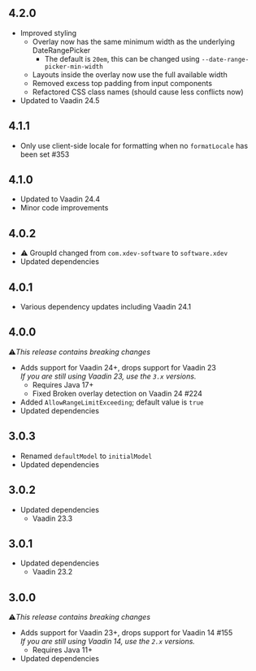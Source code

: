 ## 4.2.0
* Improved styling
  * Overlay now has the same minimum width as the underlying DateRangePicker
    * The default is ``20em``, this can be changed using ``--date-range-picker-min-width``
  * Layouts inside the overlay now use the full available width
  * Removed excess top padding from input components
  * Refactored CSS class names (should cause less conflicts now)
* Updated to Vaadin 24.5

## 4.1.1
* Only use client-side locale for formatting when no ``formatLocale`` has been set #353

## 4.1.0
* Updated to Vaadin 24.4
* Minor code improvements

## 4.0.2
* ⚠️ GroupId changed from ``com.xdev-software`` to ``software.xdev``
* Updated dependencies

## 4.0.1
* Various dependency updates including Vaadin 24.1

## 4.0.0
⚠️<i>This release contains breaking changes</i>

* Adds support for Vaadin 24+, drops support for Vaadin 23<br/>
  <i>If you are still using Vaadin 23, use the ``3.x`` versions.</i>
  * Requires Java 17+
  * Fixed Broken overlay detection on Vaadin 24 #224 
* Added ``AllowRangeLimitExceeding``; default value is ``true``
* Updated dependencies

## 3.0.3
* Renamed ``defaultModel`` to ``initialModel``
* Updated dependencies

## 3.0.2
* Updated dependencies
  * Vaadin 23.3

## 3.0.1
* Updated dependencies
  * Vaadin 23.2

## 3.0.0
⚠️<i>This release contains breaking changes</i>

* Adds support for Vaadin 23+, drops support for Vaadin 14 #155<br/>
  <i>If you are still using Vaadin 14, use the ``2.x`` versions.</i>
  * Requires Java 11+
* Updated dependencies
